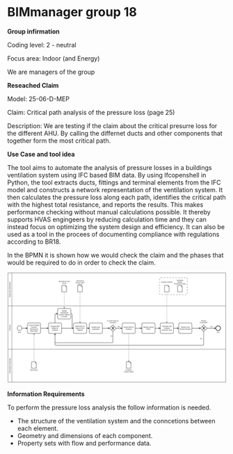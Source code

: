 # BIMmanager group 18

**Group infirmation**

Coding level: 2 - neutral 

Focus area: Indoor (and Energy)

We are managers of the group

**Reseached Claim**

Model: 25-06-D-MEP

Claim: Critical path analysis of the pressure loss (page 25)

Description: We are testing if the claim about the critical presurre loss for the different AHU. By calling the differnet ducts and other components that together form the most critical path.

**Use Case and tool idea**

The tool aims to automate the analysis of pressure losses in a buildings ventilation system using IFC based BIM data. By using Ifcopenshell in Python, the tool extracts ducts, fittings and terminal elements from the IFC model and constructs a network representation of the ventilation system. It then calculates the pressure loss along each path, identifies the critical path with the highest total resistance, and reports the results. This makes performance checking without manual calculations possible. It thereby supports HVAS engingeers by reducing calculation time and they can instead focus on optimizing the system design and efficiency. It can also be used as a tool in the procees of documenting compliance with regulations according to BR18.


In the BPMN it is shown how we would check the claim and the phases that would be required to do in order to check the claim.

![alt text](<A2_Pressure loss.svg>)



**Information Requirements**

To perform the pressure loss analysis the follow information is needed.
- The structure of the ventilation system and the conncetions between each element.
- Geometry and dimensions of each component.
- Property sets with flow and performance data.
 

